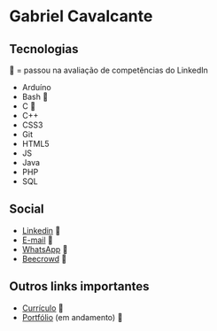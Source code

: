 # Gabriel Cavalcante

## Tecnologias
🥇 = passou na avaliação de competências do LinkedIn
* Arduíno
* Bash 🥇
* C 🥇
* C++
* CSS3
* Git
* HTML5
* JS
* Java
* PHP
* SQL

## Social
* [Linkedin](https://www.linkedin.com/in/gabriel-cavalcante-225076242) :link:
* [E-mail](mailto:gabriel.lcifba@gmail.com) :link:
* [WhatsApp](http://wa.me/5574981343313) :link:
* [Beecrowd](https://www.beecrowd.com.br/judge/pt/profile/853225) :link:

## Outros links importantes
* [Currículo](https://zolppy.github.io/downloads) :link:
* [Portfólio](https://zolppy.github.io/portfolio) (em andamento) :link:
